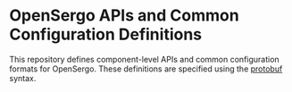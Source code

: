# OpenSergo APIs and Common Configuration Definitions

This repository defines component-level APIs and common configuration formats for OpenSergo.
These definitions are specified using the [protobuf](https://github.com/google/protobuf) syntax.